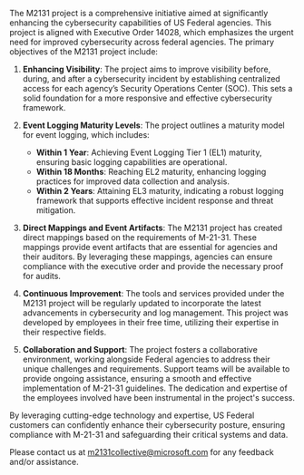 The M2131 project is a comprehensive initiative aimed at significantly enhancing the cybersecurity capabilities of US Federal agencies. This project is aligned with Executive Order 14028, which emphasizes the urgent need for improved cybersecurity across federal agencies. The primary objectives of the M2131 project include:

1. **Enhancing Visibility**: The project aims to improve visibility before, during, and after a cybersecurity incident by establishing centralized access for each agency’s Security Operations Center (SOC). This sets a solid foundation for a more responsive and effective cybersecurity framework.

2. **Event Logging Maturity Levels**: The project outlines a maturity model for event logging, which includes:
   - **Within 1 Year**: Achieving Event Logging Tier 1 (EL1) maturity, ensuring basic logging capabilities are operational.
   - **Within 18 Months**: Reaching EL2 maturity, enhancing logging practices for improved data collection and analysis.
   - **Within 2 Years**: Attaining EL3 maturity, indicating a robust logging framework that supports effective incident response and threat mitigation.

3. **Direct Mappings and Event Artifacts**: The M2131 project has created direct mappings based on the requirements of M-21-31. These mappings provide event artifacts that are essential for agencies and their auditors. By leveraging these mappings, agencies can ensure compliance with the executive order and provide the necessary proof for audits.

4. **Continuous Improvement**: The tools and services provided under the M2131 project will be regularly updated to incorporate the latest advancements in cybersecurity and log management. This project was developed by employees in their free time, utilizing their expertise in their respective fields.

5. **Collaboration and Support**: The project fosters a collaborative environment, working alongside Federal agencies to address their unique challenges and requirements. Support teams will be available to provide ongoing assistance, ensuring a smooth and effective implementation of M-21-31 guidelines. The dedication and expertise of the employees involved have been instrumental in the project's success.

By leveraging cutting-edge technology and expertise, US Federal customers can confidently enhance their cybersecurity posture, ensuring compliance with M-21-31 and safeguarding their critical systems and data.

Please contact us at m2131collective@microsoft.com for any feedback and/or assistance.
